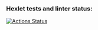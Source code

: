 ### Hexlet tests and linter status:
[![Actions Status](https://github.com/DimaArsyonov/rails-project-64/actions/workflows/hexlet-check.yml/badge.svg)](https://github.com/DimaArsyonov/rails-project-64/actions)